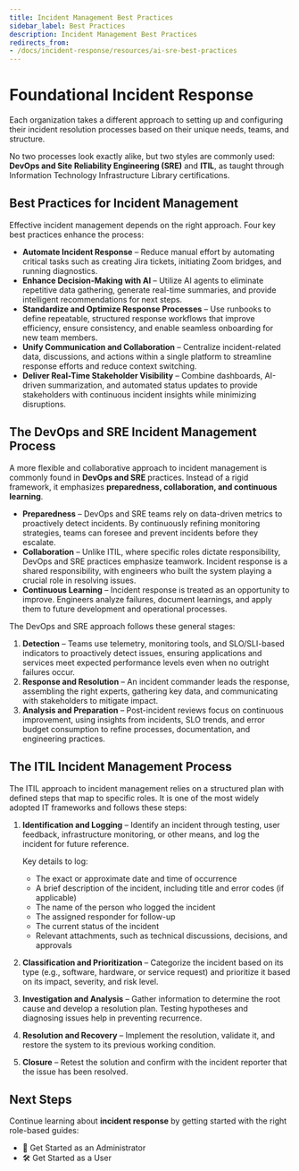 ```yaml
---
title: Incident Management Best Practices
sidebar_label: Best Practices
description: Incident Management Best Practices
redirects_from:
- /docs/incident-response/resources/ai-sre-best-practices
---
```


# Foundational Incident Response

Each organization takes a different approach to setting up and configuring their incident resolution processes based on their unique needs, teams, and structure.

No two processes look exactly alike, but two styles are commonly used: **DevOps and Site Reliability Engineering (SRE)** and **ITIL**, as taught through Information Technology Infrastructure Library certifications.

## Best Practices for Incident Management

Effective incident management depends on the right approach. Four key best practices enhance the process:

- **Automate Incident Response** – Reduce manual effort by automating critical tasks such as creating Jira tickets, initiating Zoom bridges, and running diagnostics.  
- **Enhance Decision-Making with AI** – Utilize AI agents to eliminate repetitive data gathering, generate real-time summaries, and provide intelligent recommendations for next steps.
- **Standardize and Optimize Response Processes** – Use runbooks to define repeatable, structured response workflows that improve efficiency, ensure consistency, and enable seamless onboarding for new team members.
- **Unify Communication and Collaboration** – Centralize incident-related data, discussions, and actions within a single platform to streamline response efforts and reduce context switching.
- **Deliver Real-Time Stakeholder Visibility** – Combine dashboards, AI-driven summarization, and automated status updates to provide stakeholders with continuous incident insights while minimizing disruptions.  

## The DevOps and SRE Incident Management Process

A more flexible and collaborative approach to incident management is commonly found in **DevOps and SRE** practices. Instead of a rigid framework, it emphasizes **preparedness, collaboration, and continuous learning**.

- **Preparedness** – DevOps and SRE teams rely on data-driven metrics to proactively detect incidents. By continuously refining monitoring strategies, teams can foresee and prevent incidents before they escalate.
- **Collaboration** – Unlike ITIL, where specific roles dictate responsibility, DevOps and SRE practices emphasize teamwork. Incident response is a shared responsibility, with engineers who built the system playing a crucial role in resolving issues.
- **Continuous Learning** – Incident response is treated as an opportunity to improve. Engineers analyze failures, document learnings, and apply them to future development and operational processes.

The DevOps and SRE approach follows these general stages:

1. **Detection** – Teams use telemetry, monitoring tools, and SLO/SLI-based indicators to proactively detect issues, ensuring applications and services meet expected performance levels even when no outright failures occur.  
2. **Response and Resolution** – An incident commander leads the response, assembling the right experts, gathering key data, and communicating with stakeholders to mitigate impact.  
3. **Analysis and Preparation** – Post-incident reviews focus on continuous improvement, using insights from incidents, SLO trends, and error budget consumption to refine processes, documentation, and engineering practices.

## The ITIL Incident Management Process

The ITIL approach to incident management relies on a structured plan with defined steps that map to specific roles. It is one of the most widely adopted IT frameworks and follows these steps:

1. **Identification and Logging** – Identify an incident through testing, user feedback, infrastructure monitoring, or other means, and log the incident for future reference.

   Key details to log:
   - The exact or approximate date and time of occurrence
   - A brief description of the incident, including title and error codes (if applicable)
   - The name of the person who logged the incident
   - The assigned responder for follow-up
   - The current status of the incident
   - Relevant attachments, such as technical discussions, decisions, and approvals

2. **Classification and Prioritization** – Categorize the incident based on its type (e.g., software, hardware, or service request) and prioritize it based on its impact, severity, and risk level.

3. **Investigation and Analysis** – Gather information to determine the root cause and develop a resolution plan. Testing hypotheses and diagnosing issues help in preventing recurrence.

4. **Resolution and Recovery** – Implement the resolution, validate it, and restore the system to its previous working condition.

5. **Closure** – Retest the solution and confirm with the incident reporter that the issue has been resolved.

## Next Steps

Continue learning about **incident response** by getting started with the right role-based guides:

- 🚀 Get Started as an Administrator
- 🛠️ Get Started as a User